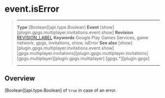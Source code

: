 # event.isError

> --------------------- ------------------------------------------------------------------------------------------
> __Type__              [Boolean][api.type.Boolean]
> __Event__             [show][plugin.gpgs.multiplayer.invitations.event.show]
> __Revision__          [REVISION_LABEL](REVISION_URL)
> __Keywords__          Google Play Games Services, game network, gpgs, invitations, show, isError
> __See also__          [show][plugin.gpgs.multiplayer.invitations.event.show]
>						[gpgs.multiplayer.invitations][plugin.gpgs.multiplayer.invitations]
>						[gpgs.multiplayer][plugin.gpgs.multiplayer]
>                       [gpgs.*][plugin.gpgs]
> --------------------- ------------------------------------------------------------------------------------------

## Overview

[Boolean][api.type.Boolean] of `true` in case of an error.